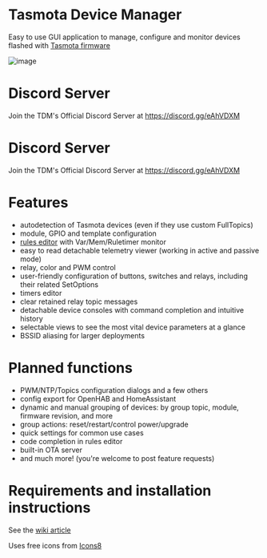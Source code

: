 # Tasmota Device Manager
Easy to use GUI application to manage, configure and monitor devices flashed with [Tasmota firmware](https://github.com/arendst/Sonoff-Tasmota)

![image](https://user-images.githubusercontent.com/11555742/66050573-bf764900-e52d-11e9-8356-e3dbf4ef6205.png)

# Discord Server

Join the TDM's Official Discord Server at https://discord.gg/eAhVDXM

# Discord Server

Join the TDM's Official Discord Server at https://discord.gg/eAhVDXM

# Features

 - autodetection of Tasmota devices (even if they use custom FullTopics)
 - module, GPIO and template configuration
 - [rules editor](https://github.com/jziolkowski/tdm/Rules_editor) with Var/Mem/Ruletimer monitor
 - easy to read detachable telemetry viewer (working in active and passive mode) 
 - relay, color and PWM control
 - user-friendly configuration of buttons, switches and relays, including their related SetOptions
 - timers editor
 - clear retained relay topic messages
 - detachable device consoles with command completion and  intuitive history 
 - selectable views to see the most vital device parameters at a glance
 - BSSID aliasing for larger deployments

# Planned functions
  
 - PWM/NTP/Topics configuration dialogs and a few others
 - config export for OpenHAB and HomeAssistant
 - dynamic and manual grouping of devices: by group topic, module, firmware revision, and more
 - group actions: reset/restart/control power/upgrade
 - quick settings for common use cases
 - code completion in rules editor
 - built-in OTA server
 - and much more! (you're welcome to post feature requests)

# Requirements and installation instructions

See the [wiki article](https://github.com/jziolkowski/tdm/wiki/Installation)

Uses free icons from [Icons8](https://icons8.com)

